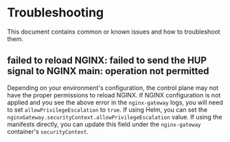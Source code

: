 # Troubleshooting

This document contains common or known issues and how to troubleshoot them.

## failed to reload NGINX: failed to send the HUP signal to NGINX main: operation not permitted

Depending on your environment's configuration, the control plane may not have the proper permissions to reload
NGINX. If NGINX configuration is not applied and you see the above error in the `nginx-gateway` logs, you will need
to set `allowPrivilegeEscalation` to `true`. If using Helm, you can set the
`nginxGateway.securityContext.allowPrivilegeEscalation` value.
If using the manifests directly, you can update this field under the `nginx-gateway` container's `securityContext`.
